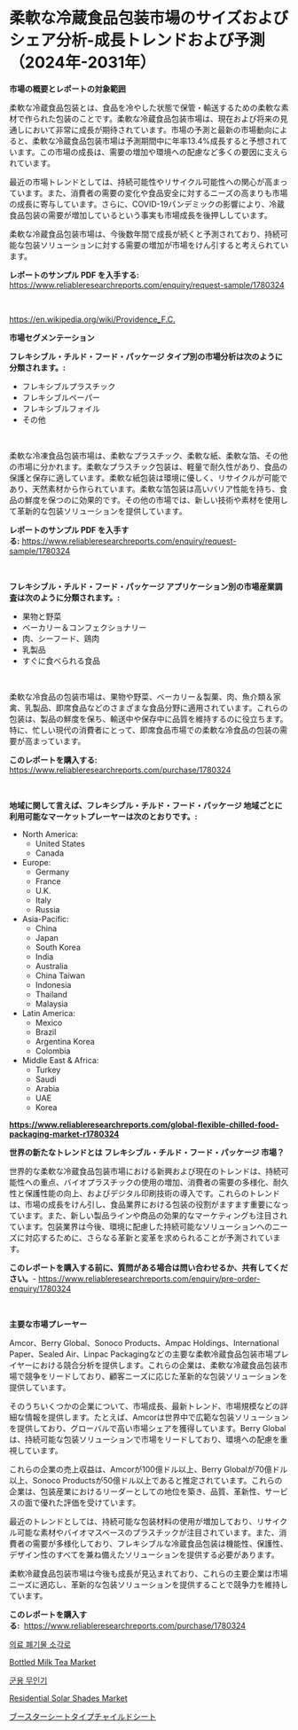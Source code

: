 <p><h1>柔軟な冷蔵食品包装市場のサイズおよびシェア分析-成長トレンドおよび予測（2024年-2031年）</h1></p><p><strong>市場の概要とレポートの対象範囲</strong></p>
<p><p>柔軟な冷蔵食品包装とは、食品を冷やした状態で保管・輸送するための柔軟な素材で作られた包装のことです。柔軟な冷蔵食品包装市場は、現在および将来の見通しにおいて非常に成長が期待されています。市場の予測と最新の市場動向によると、柔軟な冷蔵食品包装市場は予測期間中に年率13.4%成長すると予想されています。この市場の成長は、需要の増加や環境への配慮など多くの要因に支えられています。</p><p>最近の市場トレンドとしては、持続可能性やリサイクル可能性への関心が高まっています。また、消費者の需要の変化や食品安全に対するニーズの高まりも市場の成長に寄与しています。さらに、COVID-19パンデミックの影響により、冷蔵食品包装の需要が増加しているという事実も市場成長を後押ししています。</p><p>柔軟な冷蔵食品包装市場は、今後数年間で成長が続くと予測されており、持続可能な包装ソリューションに対する需要の増加が市場をけん引すると考えられています。</p></p>
<p><strong>レポートのサンプル PDF を入手する:</strong> <a href="https://www.reliableresearchreports.com/enquiry/request-sample/1780324">https://www.reliableresearchreports.com/enquiry/request-sample/1780324</a></p>
<p>&nbsp;</p>
<p><a href="https://en.wikipedia.org/wiki/Providence_F.C.">https://en.wikipedia.org/wiki/Providence_F.C.</a></p>
<p><strong>市場セグメンテーション</strong></p>
<p><strong>フレキシブル・チルド・フード・パッケージ タイプ別の市場分析は次のように分類されます。:</strong></p>
<p><ul><li>フレキシブルプラスチック</li><li>フレキシブルペーパー</li><li>フレキシブルフォイル</li><li>その他</li></ul></p>
<p>&nbsp;</p>
<p><p>柔軟な冷凍食品包装市場は、柔軟なプラスチック、柔軟な紙、柔軟な箔、その他の市場に分かれます。柔軟なプラスチック包装は、軽量で耐久性があり、食品の保護と保存に適しています。柔軟な紙包装は環境に優しく、リサイクルが可能であり、天然素材から作られています。柔軟な箔包装は高いバリア性能を持ち、食品の鮮度を保つのに効果的です。その他の市場では、新しい技術や素材を使用して革新的な包装ソリューションを提供しています。</p></p>
<p><strong>レポートのサンプル PDF を入手する:</strong>&nbsp;<a href="https://www.reliableresearchreports.com/enquiry/request-sample/1780324">https://www.reliableresearchreports.com/enquiry/request-sample/1780324</a></p>
<p>&nbsp;</p>
<p><strong> フレキシブル・チルド・フード・パッケージ アプリケーション別の市場産業調査は次のように分類されます。:</strong></p>
<p><ul><li>果物と野菜</li><li>ベーカリー＆コンフェクショナリー</li><li>肉、シーフード、鶏肉</li><li>乳製品</li><li>すぐに食べられる食品</li></ul></p>
<p>&nbsp;</p>
<p><p>柔軟な冷食品の包装市場は、果物や野菜、ベーカリー＆製菓、肉、魚介類＆家禽、乳製品、即席食品などのさまざまな食品分野に適用されています。これらの包装は、製品の鮮度を保ち、輸送中や保存中に品質を維持するのに役立ちます。特に、忙しい現代の消費者にとって、即席食品市場での柔軟な冷食品の包装の需要が高まっています。</p></p>
<p><strong>このレポートを購入する:</strong>&nbsp; <a href="https://www.reliableresearchreports.com/purchase/1780324">https://www.reliableresearchreports.com/purchase/1780324</a></p>
<p>&nbsp;</p>
<p><strong>地域に関して言えば、フレキシブル・チルド・フード・パッケージ 地域ごとに利用可能なマーケットプレーヤーは次のとおりです。:</strong></p>
<p><ul>
    <li>
        North America:
        <ul>
            <li>United States</li>
            <li>Canada</li>
        </ul>
    </li>
    <li>
        Europe:
        <ul>
            <li>Germany</li>
            <li>France</li>
            <li>U.K.</li>
            <li>Italy</li>
            <li>Russia</li>
        </ul>
    </li>
    <li>
        Asia-Pacific:
        <ul>
            <li>China</li>
            <li>Japan</li>
            <li>South Korea</li>
            <li>India</li>
            <li>Australia</li>
            <li>China Taiwan</li>
            <li>Indonesia</li>
            <li>Thailand</li>
            <li>Malaysia</li>
        </ul>
    </li>
    <li>
        Latin America:
        <ul>
            <li>Mexico</li>
            <li>Brazil</li>
            <li>Argentina Korea</li>
            <li>Colombia</li>
        </ul>
    </li>
    <li>
        Middle East & Africa:
        <ul>
            <li>Turkey</li>
            <li>Saudi</li>
            <li>Arabia</li>
            <li>UAE</li>
            <li>Korea</li>
        </ul>
    </li>
    </ul></p>
<p><strong><a href="https://www.reliableresearchreports.com/global-flexible-chilled-food-packaging-market-r1780324">https://www.reliableresearchreports.com/global-flexible-chilled-food-packaging-market-r1780324</a></strong>&nbsp;</p>
<p><strong>世界の新たなトレンドとは フレキシブル・チルド・フード・パッケージ 市場？</strong></p>
<p><p>世界的な柔軟な冷蔵食品包装市場における新興および現在のトレンドは、持続可能性への重点、バイオプラスチックの使用の増加、消費者の需要の多様化、耐久性と保護性能の向上、およびデジタル印刷技術の導入です。これらのトレンドは、市場の成長をけん引し、食品業界における包装の役割がますます重要になっています。また、新しい製品ラインや商品の効果的なマーケティングも注目されています。包装業界は今後、環境に配慮した持続可能なソリューションへのニーズに対応するために、さらなる革新と変革を求められることが予測されています。</p></p>
<p><strong>このレポートを購入する前に、質問がある場合は問い合わせるか、共有してください。</strong>- <a href="https://www.reliableresearchreports.com/enquiry/pre-order-enquiry/1780324">https://www.reliableresearchreports.com/enquiry/pre-order-enquiry/1780324</a></p>
<p>&nbsp;</p>
<p><strong>主要な市場プレーヤー</strong></p>
<p><p>Amcor、Berry Global、Sonoco Products、Ampac Holdings、International Paper、Sealed Air、Linpac Packagingなどの主要な柔軟冷蔵食品包装市場プレイヤーにおける競合分析を提供します。これらの企業は、柔軟な冷蔵食品包装市場で競争をリードしており、顧客ニーズに応じた革新的な包装ソリューションを提供しています。</p><p>そのうちいくつかの企業について、市場成長、最新トレンド、市場規模などの詳細な情報を提供します。たとえば、Amcorは世界中で広範な包装ソリューションを提供しており、グローバルで高い市場シェアを獲得しています。Berry Globalは、持続可能な包装ソリューションで市場をリードしており、環境への配慮を重視しています。</p><p>これらの企業の売上収益は、Amcorが100億ドル以上、Berry Globalが70億ドル以上、Sonoco Productsが50億ドル以上であると推定されています。これらの企業は、包装産業におけるリーダーとしての地位を築き、品質、革新性、サービスの面で優れた評価を受けています。</p><p>最近のトレンドとしては、持続可能な包装材料の使用が増加しており、リサイクル可能な素材やバイオマスベースのプラスチックが注目されています。また、消費者の需要が多様化しており、フレキシブルな冷蔵食品包装は機能性、保護性、デザイン性のすべてを兼ね備えたソリューションを提供する必要があります。</p><p>柔軟冷蔵食品包装市場は今後も成長が見込まれており、これらの主要企業は市場ニーズに適応し、革新的な包装ソリューションを提供することで競争力を維持しています。</p></p>
<p><strong>このレポートを購入する:</strong>&nbsp;&nbsp;<a href="https://www.reliableresearchreports.com/purchase/1780324">https://www.reliableresearchreports.com/purchase/1780324</a></p>
<p><p><a href="https://github.com/chupp85/Market-Research-Report-List-2/blob/main/7985385164102.md">의료 폐기물 소각로</a></p><p><a href="https://github.com/flwellarose/Market-Research-Report-List-1/blob/main/bottled-milk-tea-market.md">Bottled Milk Tea Market</a></p><p><a href="https://github.com/Edwards13Jessica/Market-Research-Report-List-1/blob/main/2187505164103.md">군용 무인기</a></p><p><a href="https://issuu.com/reportprime-2/docs/residential-solar-shades-market-size-2030.pptx">Residential Solar Shades Market</a></p><p><a href="https://github.com/RudyBoyer2017/Market-Research-Report-List-2/blob/main/8275266153618.md">ブースターシートタイプチャイルドシート</a></p></p>